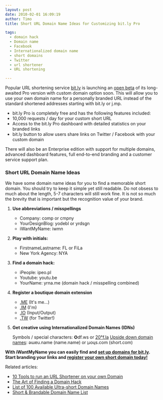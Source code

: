 ```yaml
---
layout: post
date: 2010-02-01 16:09:19
author: Timo
title: Short URL Domain Name Ideas for Customizing bit.ly Pro

tags:
  - domain hack
  - Domain name
  - Facebook
  - Internationalized domain name
  - short domains
  - Twitter
  - url shortener
  - URL shortening

---
```


Popular URL shortening service [bit.ly](http://bit.ly "bit.ly") is launching an [open beta](http://blog.bit.ly/post/356400453/bit-ly-pro-open-beta-and-enterprise-service "bit.ly Pro open beta") of its long-awaited Pro version with custom domain option soon. This will allow you to use your own domain name for a personally branded URL instead of the standard shortened addresses starting with bit.ly or j.mp.

*   bit.ly Pro is completely free and has the following features included:
*   10,000 requests / day for your custom short URL
*   Access to the bit.ly Pro dashboard with detailed statistics on your branded links
*   bit.ly button to allow users share links on Twitter / Facebook with your custom domain

There will also be an Enterprise edition with support for multiple domains, advanced dashboard features, full end-to-end branding and a customer service support plan.

### Short URL Domain Name Ideas

We have some domain name ideas for you to find a memorable short domain. You should try to keep it simple yet still readable. Do not obsess to much about the length, 5-7 characters will still work fine. It is not so much the brevity that is important but the recognition value of your brand.

1.  **Use abbreviations / misspellings**

	- Company: comp or cmpny
	- YourDesignBlog: yodebl or yrdsgn
	- iWantMyName: iwmn

2.  **Play with initials:**

    - FirstnameLastname: FL or FiLa
	- New York Agency: NYA

3.  **Find a domain hack:**

    - iPeople: ipeo.pl
	- Youtube: youtu.be
	- YourName: yrna.me (domain hack / misspelling combined)

4.  **Register a boutique domain extension**

    - [.ME](https://iwantmyname.com/domains/me-montenegrean-domain-name-registration-for-montenegro) (It's me...)
	- [.IM](https://iwantmyname.com/domains/im-domain-name-registration-for-isle-of-man) (I'm)
	- [.IO](https://iwantmyname.com/domains/io-domain-name-registration-for-british-indian-ocean-territory) (Input/Output)
	- [.TW](https://iwantmyname.com/domains/tw-taiwanese-domain-name-registration-for-taiwan) (for Twitter!)

5.  **Get creative using Internationalized Domain Names (IDNs)**

    Symbols / special characters: ✪df.ws or [20°f.la](https://iwantmyname.com/search?domain=20°f.la)
[Upside down domain names](https://iwantmyname.com/domain-tools/name-generator/turn-words-upside-down): ǝɯɐu.name (name.name) or ʇɹoɥs.com (short.com)

**With iWantMyName you can easily find and [set up domains for bit.ly](https://iwantmyname.com/services/url-shortener/bit.ly-pro-custom-domain-short-url-forwarding-service "Domains for bit.ly"). Start branding your links and [register your own short domain today!](https://iwantmyname.com/short-domain-search "Short Domain Search")**

Related articles:

*   [10 Tools to run an URL Shortener on your own Domain](http://blog.iwantmyname.com/2009/08/10-tools-to-run-an-url-shortener-on-your-own-custom-domain.html)
*   [The Art of Finding a Domain Hack](http://blog.iwantmyname.com/2009/05/how-to-find-a-domain-hack.html)
*   [List of 100 Available Ultra-short Domain Names](http://blog.iwantmyname.com/2009/04/list-of-available-ultra-short-2-letter-domain-names.html)
*   [Short & Brandable Domain Name List](http://blog.iwantmyname.com/2009/04/brandable-domain-list-for-short-url.html)

